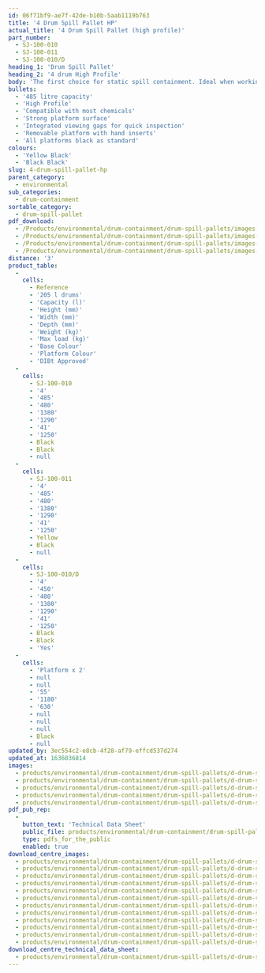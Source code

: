 ```yaml
---
id: 06f71bf9-ae7f-42de-b10b-5aab1119b763
title: '4 Drum Spill Pallet HP'
actual_title: '4 Drum Spill Pallet (high profile)'
part_number:
  - SJ-100-010
  - SJ-100-011
  - SJ-100-010/D
heading_1: 'Drum Spill Pallet'
heading_2: '4 drum High Profile'
body: 'The first choice for static spill containment. Ideal when working with drums containing liquids and hazardous chemicals.'
bullets:
  - '485 litre capacity'
  - 'High Profile'
  - 'Compatible with most chemicals'
  - 'Strong platform surface'
  - 'Integrated viewing gaps for quick inspection'
  - 'Removable platform with hand inserts'
  - 'All platforms black as standard'
colours:
  - 'Yellow Black'
  - 'Black Black'
slug: 4-drum-spill-pallet-hp
parent_category:
  - environmental
sub_categories:
  - drum-containment
sortable_category:
  - drum-spill-pallet
pdf_download:
  - /Products/environmental/drum-containment/drum-spill-pallets/images-hr/4DH_SJ-100-010_01.jpg
  - /Products/environmental/drum-containment/drum-spill-pallets/images-hr/4DH_SJ-100-010_02.jpg
  - /Products/environmental/drum-containment/drum-spill-pallets/images-hr/4DH_SJ-100-011_01.jpg
  - /Products/environmental/drum-containment/drum-spill-pallets/images-hr/4DH_SJ-100-011_02.jpg
distance: '3'
product_table:
  -
    cells:
      - Reference
      - '205 l drums'
      - 'Capacity (l)'
      - 'Height (mm)'
      - 'Width (mm)'
      - 'Depth (mm)'
      - 'Weight (kg)'
      - 'Max load (kg)'
      - 'Base Colour'
      - 'Platform Colour'
      - 'DIBt Approved'
  -
    cells:
      - SJ-100-010
      - '4'
      - '485'
      - '480'
      - '1380'
      - '1290'
      - '41'
      - '1250'
      - Black
      - Black
      - null
  -
    cells:
      - SJ-100-011
      - '4'
      - '485'
      - '480'
      - '1380'
      - '1290'
      - '41'
      - '1250'
      - Yellow
      - Black
      - null
  -
    cells:
      - SJ-100-010/D
      - '4'
      - '450'
      - '480'
      - '1380'
      - '1290'
      - '41'
      - '1250'
      - Black
      - Black
      - 'Yes'
  -
    cells:
      - 'Platform x 2'
      - null
      - null
      - '55'
      - '1180'
      - '630'
      - null
      - null
      - null
      - Black
      - null
updated_by: 3ec554c2-e8cb-4f28-af79-effcd537d274
updated_at: 1636036814
images:
  - products/environmental/drum-containment/drum-spill-pallets/d-drum-spill-pallet-hp/images-lr/SJ-100-010_02.jpg
  - products/environmental/drum-containment/drum-spill-pallets/d-drum-spill-pallet-hp/images-lr/SJ-100-011_03.jpg
  - products/environmental/drum-containment/drum-spill-pallets/d-drum-spill-pallet-hp/images-lr/SJ-100-011_01.jpg
  - products/environmental/drum-containment/drum-spill-pallets/d-drum-spill-pallet-hp/images-lr/SJ-100-011_02.jpg
  - products/environmental/drum-containment/drum-spill-pallets/d-drum-spill-pallet-hp/images-lr/SJ-100-010_01.jpg
pdf_pub_rep:
  -
    button_text: 'Technical Data Sheet'
    public_file: products/environmental/drum-containment/drum-spill-pallets/d-drum-spill-pallet-hp/pdf-lr/EV-Spill-Pallet-(4-Drum-485-l)-TD_EN.pdf
    type: pdfs_for_the_public
    enabled: true
download_centre_images:
  - products/environmental/drum-containment/drum-spill-pallets/d-drum-spill-pallet-hp/images-hr/SJ-100-011_01.jpg
  - products/environmental/drum-containment/drum-spill-pallets/d-drum-spill-pallet-hp/images-hr/SJ-100-011_02.jpg
  - products/environmental/drum-containment/drum-spill-pallets/d-drum-spill-pallet-hp/images-hr/SJ-100-011_03.jpg
  - products/environmental/drum-containment/drum-spill-pallets/d-drum-spill-pallet-hp/images-hr/SJ-100-011_04.jpg
  - products/environmental/drum-containment/drum-spill-pallets/d-drum-spill-pallet-hp/images-hr/SJ-100-011_05.jpg
  - products/environmental/drum-containment/drum-spill-pallets/d-drum-spill-pallet-hp/images-hr/SJ-100-011_06.jpg
  - products/environmental/drum-containment/drum-spill-pallets/d-drum-spill-pallet-hp/images-hr/SJ-100-010_01.jpg
  - products/environmental/drum-containment/drum-spill-pallets/d-drum-spill-pallet-hp/images-hr/SJ-100-010_02.jpg
  - products/environmental/drum-containment/drum-spill-pallets/d-drum-spill-pallet-hp/images-hr/SJ-100-010_03.jpg
  - products/environmental/drum-containment/drum-spill-pallets/d-drum-spill-pallet-hp/images-hr/SJ-100-010_04.jpg
  - products/environmental/drum-containment/drum-spill-pallets/d-drum-spill-pallet-hp/images-hr/SJ-100-010_05.jpg
  - products/environmental/drum-containment/drum-spill-pallets/d-drum-spill-pallet-hp/images-hr/SJ-100-010_06.jpg
download_centre_technical_data_sheet:
  - products/environmental/drum-containment/drum-spill-pallets/d-drum-spill-pallet-hp/pdf-hr/EV-Spill-Pallet-(4-Drum-485-l)-TD_EN.pdf
---
```

